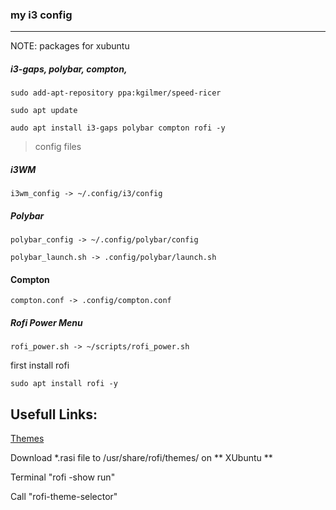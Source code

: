 ### my i3 config
---
NOTE: packages for xubuntu

##### i3-gaps, polybar, compton, 
`sudo add-apt-repository ppa:kgilmer/speed-ricer`

`sudo apt update`

`audo apt install i3-gaps polybar compton rofi -y`

> config files

##### i3WM
`i3wm_config -> ~/.config/i3/config`

##### Polybar
`polybar_config -> ~/.config/polybar/config`

`polybar_launch.sh -> .config/polybar/launch.sh`

#### Compton
`compton.conf -> .config/compton.conf`

##### Rofi Power Menu
`rofi_power.sh -> ~/scripts/rofi_power.sh`

first install rofi

`sudo apt install rofi -y`

Usefull Links:
---

[Themes](https://github.com/davatorium/rofi-themes)

Download *.rasi file to /usr/share/rofi/themes/ on ** XUbuntu **

Terminal "rofi -show run"

Call "rofi-theme-selector"